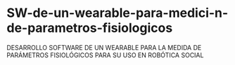 # SW-de-un-wearable-para-medici-n-de-parametros-fisiologicos
DESARROLLO SOFTWARE  DE UN WEARABLE PARA LA MEDIDA DE PARÁMETROS FISIOLÓGICOS PARA SU USO EN ROBÓTICA SOCIAL
